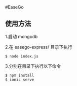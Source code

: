 #EaseGo

使用方法
---

1.启动 mongodb

2.在 easego-express/ 目录下执行

	$ node index.js

3.分别在目录下执行以下命令

	$ npm install
	$ ionic serve